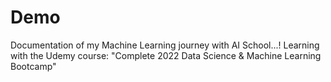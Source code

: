 # Demo

Documentation of my Machine Learning journey with AI School...!
Learning with the Udemy course: "Complete 2022 Data Science & Machine Learning Bootcamp"
